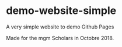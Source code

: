 # demo-website-simple
A very simple website to demo Github Pages

Made for the mgm Scholars in Octobre 2018.